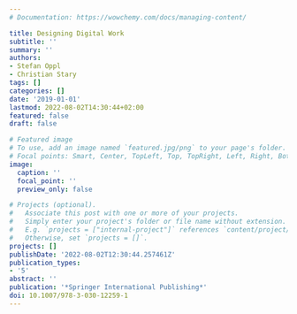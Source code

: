 ```yaml
---
# Documentation: https://wowchemy.com/docs/managing-content/

title: Designing Digital Work
subtitle: ''
summary: ''
authors:
- Stefan Oppl
- Christian Stary
tags: []
categories: []
date: '2019-01-01'
lastmod: 2022-08-02T14:30:44+02:00
featured: false
draft: false

# Featured image
# To use, add an image named `featured.jpg/png` to your page's folder.
# Focal points: Smart, Center, TopLeft, Top, TopRight, Left, Right, BottomLeft, Bottom, BottomRight.
image:
  caption: ''
  focal_point: ''
  preview_only: false

# Projects (optional).
#   Associate this post with one or more of your projects.
#   Simply enter your project's folder or file name without extension.
#   E.g. `projects = ["internal-project"]` references `content/project/deep-learning/index.md`.
#   Otherwise, set `projects = []`.
projects: []
publishDate: '2022-08-02T12:30:44.257461Z'
publication_types:
- '5'
abstract: ''
publication: '*Springer International Publishing*'
doi: 10.1007/978-3-030-12259-1
---
```

